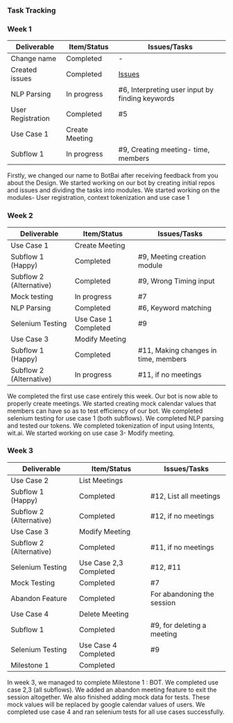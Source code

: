 ### Task Tracking


### Week 1

| Deliverable       | Item/Status       |  Issues/Tasks
| -------------     | ------------      |  ------------
| Change name       | Completed         |  -
| Created issues    | Completed         |  [Issues](https://github.ncsu.edu/nsingh9/CSC510-Bot/issues)
| NLP Parsing       | In progress       |  #6, Interpreting user input by finding keywords
| User Registration | Completed         |  #5
| Use Case 1        | Create Meeting    
| Subflow 1         | In progress       |  #9, Creating meeting- time, members

Firstly, we changed our name to BotBai after receiving feedback from you about the Design.
We started working on our bot by creating initial repos and issues and dividing the tasks into modules.
We started working on the modules- User registration, context tokenization and use case 1


### Week 2

| Deliverable       | Item/Status       |  Issues/Tasks
| -------------     | ------------      |  ------------
| Use Case 1        | Create Meeting    
| Subflow 1 (Happy) | Completed         |  #9, Meeting creation module
| Subflow 2 (Alternative) | Completed        |  #9, Wrong Timing input
| Mock testing      | In progress       |  #7
| NLP Parsing       | Completed         |  #6, Keyword matching
| Selenium Testing  | Use Case 1 Completed |  #9
| Use Case 3        | Modify Meeting    
| Subflow 1 (Happy) | Completed         |  #11, Making changes in time, members
| Subflow 2 (Alternative)       | In progress       | #11, if no meetings

We completed the first use case entirely this week. Our bot is now able to properly create meetings. 
We started creating mock calendar values that members can have so as to test efficiency of our bot.
We completed selenium testing for use case 1 (both subflows).
We completed NLP parsing and tested our tokens.
We completed tokenization of input using Intents, wit.ai.
We started working on use case 3- Modify meeting.



### Week 3

| Deliverable       | Item/Status       |  Issues/Tasks
| -------------     | ------------      |  ------------
| Use Case 2        | List Meetings   
| Subflow 1 (Happy)        | Completed         |  #12, List all meetings
| Subflow 2 (Alternative)        | Completed         |  #12, if no meetings
| Use Case 3        | Modify Meeting    
| Subflow 2 (Alternative)        | Completed         |  #11, if no meetings
| Selenium Testing  | Use Case 2,3 Completed |  #12, #11
| Mock Testing      | Completed         |  #7
| Abandon Feature   | Completed         |  For abandoning the session
| Use Case 4        | Delete Meeting    |  
| Subflow 1         | Completed         |  #9, for deleting a meeting
| Selenium Testing  | Use Case 4 Completed |  #9
| Milestone 1       | Completed


In week 3, we managed to complete Milestone 1 : BOT.
We completed use case 2,3 (all subflows).
We added an abandon meeting feature to exit the session altogether.
We also finished adding mock data for tests. These mock values will be replaced by google calendar values of users.
We completed use case 4 and ran selenium tests for all use cases successfully.







